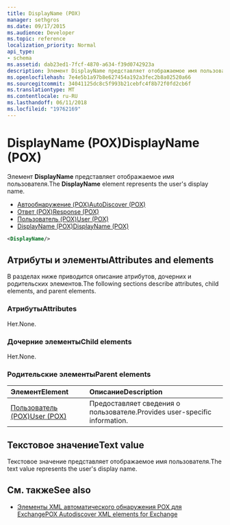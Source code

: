 ```yaml
---
title: DisplayName (POX)
manager: sethgros
ms.date: 09/17/2015
ms.audience: Developer
ms.topic: reference
localization_priority: Normal
api_type:
- schema
ms.assetid: dab23ed1-7fcf-4870-a634-f39d0742923a
description: Элемент DisplayName представляет отображаемое имя пользователя.
ms.openlocfilehash: 7e4e5b1a97b8e627454a192a3fec2b8a02520a66
ms.sourcegitcommit: 34041125dc8c5f993b21cebfc4f8b72f0fd2cb6f
ms.translationtype: MT
ms.contentlocale: ru-RU
ms.lasthandoff: 06/11/2018
ms.locfileid: "19762169"
---
```

# <a name="displayname-pox"></a><span data-ttu-id="068ba-103">DisplayName (POX)</span><span class="sxs-lookup"><span data-stu-id="068ba-103">DisplayName (POX)</span></span>

<span data-ttu-id="068ba-104">Элемент **DisplayName** представляет отображаемое имя пользователя.</span><span class="sxs-lookup"><span data-stu-id="068ba-104">The **DisplayName** element represents the user's display name.</span></span> 
  
- [<span data-ttu-id="068ba-105">Автообнаружение (POX)</span><span class="sxs-lookup"><span data-stu-id="068ba-105">AutoDiscover (POX)</span></span>](autodiscover-pox.md) 
- [<span data-ttu-id="068ba-106">Ответ (POX)</span><span class="sxs-lookup"><span data-stu-id="068ba-106">Response (POX)</span></span>](response-pox.md) 
- [<span data-ttu-id="068ba-107">Пользователь (POX)</span><span class="sxs-lookup"><span data-stu-id="068ba-107">User (POX)</span></span>](user-pox.md) 
- [<span data-ttu-id="068ba-108">DisplayName (POX)</span><span class="sxs-lookup"><span data-stu-id="068ba-108">DisplayName (POX)</span></span>](displayname-pox.md)
  
```xml
<DisplayName/>
```

## <a name="attributes-and-elements"></a><span data-ttu-id="068ba-109">Атрибуты и элементы</span><span class="sxs-lookup"><span data-stu-id="068ba-109">Attributes and elements</span></span>

<span data-ttu-id="068ba-110">В разделах ниже приводится описание атрибутов, дочерних и родительских элементов.</span><span class="sxs-lookup"><span data-stu-id="068ba-110">The following sections describe attributes, child elements, and parent elements.</span></span>
  
### <a name="attributes"></a><span data-ttu-id="068ba-111">Атрибуты</span><span class="sxs-lookup"><span data-stu-id="068ba-111">Attributes</span></span>

<span data-ttu-id="068ba-112">Нет.</span><span class="sxs-lookup"><span data-stu-id="068ba-112">None.</span></span>
  
### <a name="child-elements"></a><span data-ttu-id="068ba-113">Дочерние элементы</span><span class="sxs-lookup"><span data-stu-id="068ba-113">Child elements</span></span>

<span data-ttu-id="068ba-114">Нет.</span><span class="sxs-lookup"><span data-stu-id="068ba-114">None.</span></span>
  
### <a name="parent-elements"></a><span data-ttu-id="068ba-115">Родительские элементы</span><span class="sxs-lookup"><span data-stu-id="068ba-115">Parent elements</span></span>

|<span data-ttu-id="068ba-116">**Элемент**</span><span class="sxs-lookup"><span data-stu-id="068ba-116">**Element**</span></span>|<span data-ttu-id="068ba-117">**Описание**</span><span class="sxs-lookup"><span data-stu-id="068ba-117">**Description**</span></span>|
|:-----|:-----|
|[<span data-ttu-id="068ba-118">Пользователь (POX)</span><span class="sxs-lookup"><span data-stu-id="068ba-118">User (POX)</span></span>](user-pox.md) <br/> |<span data-ttu-id="068ba-119">Предоставляет сведения о пользователе.</span><span class="sxs-lookup"><span data-stu-id="068ba-119">Provides user-specific information.</span></span>  <br/> |
   
## <a name="text-value"></a><span data-ttu-id="068ba-120">Текстовое значение</span><span class="sxs-lookup"><span data-stu-id="068ba-120">Text value</span></span>

<span data-ttu-id="068ba-121">Текстовое значение представляет отображаемое имя пользователя.</span><span class="sxs-lookup"><span data-stu-id="068ba-121">The text value represents the user's display name.</span></span>
  
## <a name="see-also"></a><span data-ttu-id="068ba-122">См. также</span><span class="sxs-lookup"><span data-stu-id="068ba-122">See also</span></span>

- [<span data-ttu-id="068ba-123">Элементы XML автоматического обнаружения POX для Exchange</span><span class="sxs-lookup"><span data-stu-id="068ba-123">POX Autodiscover XML elements for Exchange</span></span>](pox-autodiscover-xml-elements-for-exchange.md)

